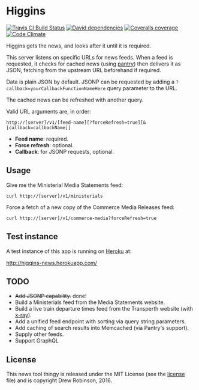 # Higgins

[![Travis CI Build Status](https://img.shields.io/travis/ocean/higgins/master.svg?style=flat-square)](https://travis-ci.org/ocean/higgins) [![David dependencies](https://img.shields.io/david/ocean/higgins.svg?style=flat-square)](https://david-dm.org/ocean/higgins) [![Coveralls coverage](https://img.shields.io/coveralls/ocean/higgins/master.svg?style=flat-square)](https://coveralls.io/github/ocean/higgins) [![Code Climate](https://codeclimate.com/github/ocean/higgins/badges/gpa.svg)](https://codeclimate.com/github/ocean/higgins)

Higgins gets the news, and looks after it until it is required.

This server listens on specific URLs for news feeds. When a feed is requested, it checks for cached news (using [pantry](https://github.com/postmedia/pantry)) then delivers it as JSON, fetching from the upstream URL beforehand if required.

Data is plain JSON by default. JSONP can be requested by adding a `?callback=yourCallbackFunctionNameHere` query parameter to the URL.

The cached news can be refreshed with another query.

Valid URL arguments are, in order:

	http://[server]/v1/[feed-name][?forceRefresh=true][&[callback=callbackName]]

* **Feed name**: required.
* **Force refresh**: optional.
* **Callback**: for JSONP requests, optional.

## Usage

Give me the Ministerial Media Statements feed:

	curl http://[server]/v1/ministerials

Force a fetch of a new copy of the Commerce Media Releases feed:

	curl http://[server]/v1/commerce-media?forceRefresh=true

## Test instance

A test instance of this app is running on [Heroku](https://heroku.com) at:

  http://higgins-news.herokuapp.com/

## TODO

* ~~Add JSONP capability.~~ done!
* Build a Ministerials feed from the Media Statements website.
* Build a live train departure times feed from the Transperth website (with [x-ray](https://www.npmjs.com/package/x-ray)).
* Add a unified feed endpoint with sorting via query string parameters.
* Add caching of search results into Memcached (via Pantry's support).
* Supply other feeds.
* Support GraphQL

## License

This news tool thingy is released under the MIT License (see the [license](https://github.com/ocean/higgins/blob/master/LICENSE) file) and is copyright Drew Robinson, 2016.
